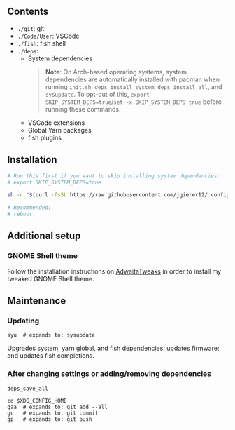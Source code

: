 ## Contents

- `./git`: git
- `./Code/User`: VSCode
- `./fish`: fish shell
- `./deps`:
  - System dependencies
    > **Note**: On Arch-based operating systems, system dependencies are
    > automatically installed with pacman when running `init.sh`,
    > `deps_install_system`, `deps_install_all`, and `sysupdate`. To opt-out
    > of this, `export SKIP_SYSTEM_DEPS=true`/`set -x SKIP_SYSTEM_DEPS true`
    > before running these commands.
  - VSCode extensions
  - Global Yarn packages
  - fish plugins

## Installation

```bash
# Run this first if you want to skip installing system dependencies:
# export SKIP_SYSTEM_DEPS=true

sh -c "$(curl -fsSL https://raw.githubusercontent.com/jgierer12/.config/master/init.sh)"

# Recommended:
# reboot
```

## Additional setup

### GNOME Shell theme

Follow the installation instructions on
[AdwaitaTweaks](https://github.com/jgierer12/AdwaitaTweaks) in order to install
my tweaked GNOME Shell theme.

## Maintenance

### Updating

```fish
syu  # expands to: sysupdate
```

Upgrades system, yarn global, and fish dependencies; updates firmware;
and updates fish completions.

### After changing settings or adding/removing dependencies

```fish
deps_save_all

cd $XDG_CONFIG_HOME
gaa  # expands to: git add --all
gc   # expands to: git commit
gp   # expands to: git push
```
